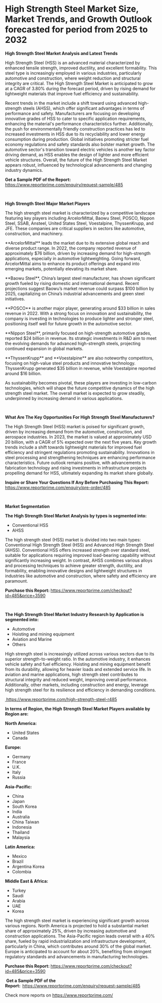 <p><h1>High Strength Steel Market Size, Market Trends, and Growth Outlook forecasted for period from 2025 to 2032</h1></p><p><strong>High Strength Steel Market Analysis and Latest Trends</strong></p>
<p><p>High Strength Steel (HSS) is an advanced material characterized by enhanced tensile strength, improved ductility, and excellent formability. This steel type is increasingly employed in various industries, particularly automotive and construction, where weight reduction and structural integrity are critical. The High Strength Steel Market is anticipated to grow at a CAGR of 3.80% during the forecast period, driven by rising demand for lightweight materials that improve fuel efficiency and sustainability. </p><p>Recent trends in the market include a shift toward using advanced high-strength steels (AHSS), which offer significant advantages in terms of performance and safety. Manufacturers are focusing on developing innovative grades of HSS to cater to specific application requirements, enhancing the material's performance characteristics further. Additionally, the push for environmentally friendly construction practices has led to increased investments in HSS due to its recyclability and lower energy consumption during production. Global initiatives promoting stricter fuel economy regulations and safety standards also bolster market growth. The automotive sector's transition toward electric vehicles is another key factor driving demand, as HSS enables the design of lighter and more efficient vehicle structures. Overall, the future of the High Strength Steel Market appears robust, influenced by technological advancements and changing industry dynamics.</p></p>
<p><strong>Get a Sample PDF of the Report:&nbsp;</strong> <a href="https://www.reportprime.com/enquiry/request-sample/485?utm_campaign=3564&utm_medium=2&utm_source=Github&utm_content=ia&utm_term=18032025&utm_id=high-strength-steel">https://www.reportprime.com/enquiry/request-sample/485</a></p>
<p>&nbsp;</p>
<p><strong>High Strength Steel Major Market Players</strong></p>
<p><p>The high strength steel market is characterized by a competitive landscape featuring key players including ArcelorMittal, Baowu Steel, POSCO, Nippon Steel, SSAB, Ansteel, United States Steel, Voestalpine, ThyssenKrupp, and JFE. These companies are critical suppliers in sectors like automotive, construction, and machinery.</p><p>**ArcelorMittal** leads the market due to its extensive global reach and diverse product range. In 2022, the company reported revenue of approximately $76 billion, driven by increasing demand for high-strength applications, especially in automotive lightweighting. Going forward, ArcelorMittal aims to enhance its product offerings and expand into emerging markets, potentially elevating its market share.</p><p>**Baowu Steel**, China’s largest steel manufacturer, has shown significant growth fueled by rising domestic and international demand. Recent projections suggest Baowu’s market revenue could surpass $100 billion by 2025, capitalizing on China’s industrial advancements and green steel initiatives.</p><p>**POSCO** is another major player, generating around $33 billion in sales revenue in 2022. With a strong focus on innovation and sustainability, the company is investing in technologies to produce lighter and stronger steel, positioning itself well for future growth in the automotive sector.</p><p>**Nippon Steel**, primarily focused on high-strength automotive grades, reported $24 billion in revenue. Its strategic investments in R&D aim to meet the evolving demands for advanced high-strength steels, projecting continued expansion in global markets.</p><p>**ThyssenKrupp** and **Voestalpine** are also noteworthy competitors, focusing on high-value steel products and innovative technology. ThyssenKrupp generated $35 billion in revenue, while Voestalpine reported around $16 billion.</p><p>As sustainability becomes pivotal, these players are investing in low-carbon technologies, which will shape the future competitive dynamics of the high strength steel market. The overall market is expected to grow steadily, underpinned by increasing demand in various applications.</p></p>
<p>&nbsp;</p>
<p><strong>What Are The Key Opportunities For High Strength Steel Manufacturers?</strong></p>
<p><p>The High Strength Steel (HSS) market is poised for significant growth, driven by increasing demand from the automotive, construction, and aerospace industries. In 2023, the market is valued at approximately USD 20 billion, with a CAGR of 5% expected over the next five years. Key growth trends include a shift towards lightweight materials for improved fuel efficiency and stringent regulations promoting sustainability. Innovations in steel processing and strengthening techniques are enhancing performance characteristics. Future outlook remains positive, with advancements in fabrication technology and rising investments in infrastructure projects propelling demand for HSS, ultimately expanding its market share globally.</p></p>
<p><strong>Inquire or Share Your Questions If Any Before Purchasing This Report:</strong> <a href="https://www.reportprime.com/enquiry/pre-order/485?utm_campaign=3564&utm_medium=2&utm_source=Github&utm_content=ia&utm_term=18032025&utm_id=high-strength-steel">https://www.reportprime.com/enquiry/pre-order/485</a></p>
<p>&nbsp;</p>
<p><strong>Market Segmentation</strong></p>
<p><strong>The High Strength Steel Market Analysis by types is segmented into:</strong></p>
<p><ul><li>Conventional HSS</li><li>AHSS</li></ul></p>
<p><p>The high strength steel (HSS) market is divided into two main types: Conventional High Strength Steel (HSS) and Advanced High Strength Steel (AHSS). Conventional HSS offers increased strength over standard steel, suitable for applications requiring improved load-bearing capability without significantly increasing weight. In contrast, AHSS combines various alloys and processing techniques to achieve greater strength, ductility, and formability, enabling innovative designs and lightweight structures in industries like automotive and construction, where safety and efficiency are paramount.</p></p>
<p><strong>Purchase this Report:&nbsp;</strong><a href="https://www.reportprime.com/checkout?id=485&price=3590&utm_campaign=3564&utm_medium=2&utm_source=Github&utm_content=ia&utm_term=18032025&utm_id=high-strength-steel">https://www.reportprime.com/checkout?id=485&price=3590</a></p>
<p>&nbsp;</p>
<p><strong>The High Strength Steel Market Industry Research by Application is segmented into:</strong></p>
<p><ul><li>Automotive</li><li>Hoisting and mining equipment</li><li>Aviation and Marine</li><li>Others</li></ul></p>
<p><p>High strength steel is increasingly utilized across various sectors due to its superior strength-to-weight ratio. In the automotive industry, it enhances vehicle safety and fuel efficiency. Hoisting and mining equipment benefit from its durability, allowing for heavier loads and extended service life. In aviation and marine applications, high strength steel contributes to structural integrity and reduced weight, improving overall performance. Additionally, other markets, including construction and energy, leverage high strength steel for its resilience and efficiency in demanding conditions.</p></p>
<p><a href="https://www.reportprime.com/high-strength-steel-r485?utm_campaign=3564&utm_medium=2&utm_source=Github&utm_content=ia&utm_term=18032025&utm_id=high-strength-steel">&nbsp;https://www.reportprime.com/high-strength-steel-r485</a></p>
<p><strong>In terms of Region, the High Strength Steel Market Players available by Region are:</strong></p>
<p>
    <p> <strong> North America: </strong>
        <ul>
            <li>United States</li>
            <li>Canada</li>
        </ul>
        </p> 
    <p> <strong> Europe: </strong>
        <ul>
            <li>Germany</li>
            <li>France</li>
            <li>U.K.</li>
            <li>Italy</li>
            <li>Russia</li>
        </ul>
        </p> 
    <p> <strong> Asia-Pacific: </strong>
        <ul>
            <li>China</li>
            <li>Japan</li>
            <li>South Korea</li>
            <li>India</li>
            <li>Australia</li>
            <li>China Taiwan</li>
            <li>Indonesia</li>
            <li>Thailand</li>
            <li>Malaysia</li>
        </ul>
        </p> 
    <p> <strong> Latin America: </strong>
        <ul>
            <li>Mexico</li>
            <li>Brazil</li>
            <li>Argentina Korea</li>
            <li>Colombia</li>
        </ul>
        </p> 
    <p> <strong> Middle East & Africa: </strong>
        <ul>
            <li>Turkey</li>
            <li>Saudi</li>
            <li>Arabia</li>
            <li>UAE</li>
            <li>Korea</li>
        </ul>
    </p>
    </p>
<p><p>The high strength steel market is experiencing significant growth across various regions. North America is projected to hold a substantial market share of approximately 25%, driven by increasing automotive and construction applications. The Asia-Pacific region leads overall with a 40% share, fueled by rapid industrialization and infrastructure development, particularly in China, which contributes around 30% of the global market. Europe is anticipated to account for about 20%, benefiting from stringent regulatory standards and advancements in manufacturing technologies.</p></p>
<p><strong>Purchase this Report: </strong><a href="https://www.reportprime.com/checkout?id=485&price=3590&utm_campaign=3564&utm_medium=2&utm_source=Github&utm_content=ia&utm_term=18032025&utm_id=high-strength-steel">https://www.reportprime.com/checkout?id=485&price=3590</a></p>
<p>&nbsp;<strong>Get a Sample PDF of the Report:&nbsp;&nbsp;</strong><a href="https://www.reportprime.com/enquiry/request-sample/485?utm_campaign=3564&utm_medium=2&utm_source=Github&utm_content=ia&utm_term=18032025&utm_id=high-strength-steel">https://www.reportprime.com/enquiry/request-sample/485</a></p>
<p><strong></strong></p>
<p>Check more reports on <a href="https://www.reportprime.com/?utm_campaign=3564&utm_medium=2&utm_source=Github&utm_content=ia&utm_term=18032025&utm_id=high-strength-steel">https://www.reportprime.com/</a></p>